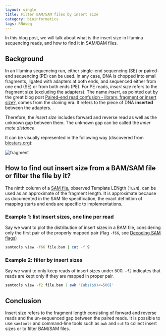 ```yaml
---
layout: single
title: Filter BAM/SAM files by insert size
category: bioinformatics
tags: RNAseq
---
```


In this blog post, we will talk about what is the insert size in Illumina sequencing reads, and how to find it in SAM/BAM files.

## Background

In an Illumina sequencing run, either single-end sequencing (SE) or paired-end sequencing (PE) can be used. In any case, DNA is chopped into small fragments, ligated with adapters at both ends, and sequenced either from one end (SE) or from both ends (PE). For PE reads, *insert size* refers to the fragment size (excluding the adapters). The name *insert*, as pointed out by the great blog post [Paired-end read confusion - library, fragment or insert size?](http://thegenomefactory.blogspot.com/2013/08/paired-end-read-confusion-library.html), comes from the cloning era. It refers to the piece of DNA **inserted** between the adapters.

Therefore, the *insert size* includes forward and reverse read as well as the unknown gap between them. The unknown gap can be called the *inner mate distance*.

It can be visually represented in the following way (discovered from [biostars.org][1]):

![fragment](http://www.frontiersin.org/files/Articles/77572/fgene-05-00005-HTML/image_m/fgene-05-00005-g001.jpg)

## How to find out insert size from a BAM/SAM file or filter the file by it?

The ninth column of a [SAM file](https://samtools.github.io/hts-specs/SAMv1.pdf), observed Template LENgth (`TLEN`), can be used as an approximate of the fragment length. It is approximate because as documented in the SAM file specification, the exact definition of mapping starts and ends are specific to implementations.

### Example 1: list insert sizes, one line per read

Say we want to plot the distribution of insert sizes in a BAM file, considering only the first pair of the properly mapped pair (flag `-f66`, see [Decoding SAM flags](https://broadinstitute.github.io/picard/explain-flags.html))

```bash
samtools view -f66 file.bam | cut -f 9
```

### Example 2: filter by insert sizes

Say we want to only keep reads of insert sizes under 500. `-f2` indicates that reads are kept only if they are mapped in proper pair.

```bash
samtools view -f2 file.bam | awk '{abs($9)<=500}'
```

## Conclusion

Insert size refers to the fragment length consisting of forward and reverse reads and the un-sequenced gap between the paired reads. It is possible to use `samtools` and command-line tools such as `awk` and `cut` to collect insert sizes or to filter BAM/SAM files.

[1]: https://www.biostars.org/p/106291/
